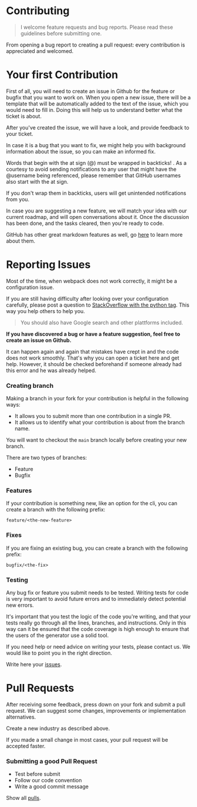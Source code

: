 # Contributing

> I welcome feature requests and bug reports. Please read these guidelines before submitting one.

From opening a bug report to creating a pull request: every contribution is appreciated and welcomed.

# Your first Contribution

First of all, you will need to create an issue in Github for the feature or bugfix that you want to work on. When you open a new issue, there will be a template that will be automatically added to the text of the issue, which you would need to fill in. Doing this will help us to understand better what the ticket is about.

After you've created the issue, we will have a look, and provide feedback to your ticket.

In case it is a bug that you want to fix, we might help you with background information about the issue, so you can make an informed fix.

Words that begin with the at sign (@) must be wrapped in backticks! . As a courtesy to avoid sending notifications to any user that might have the @username being referenced, please remember that GitHub usernames also start with the at sign. 

If you don't wrap them in backticks, users will get unintended notifications from you.

In case you are suggesting a new feature, we will match your idea with our current roadmap, and will open conversations about it. Once the discussion has been done, and the tasks cleared, then you're ready to code.

GitHub has other great markdown features as well, go [here](https://help.github.com/categories/writing-on-github/) to learn more about them.

# Reporting Issues

Most of the time, when webpack does not work correctly, it might be a configuration issue.

If you are still having difficulty after looking over your configuration carefully, please post a question to [StackOverflow with the python tag](http://stackoverflow.com/tags/python-mac-app). This way you help others to help you.

> You should also have Google search and other plattforms included.

**If you have discovered a bug or have a feature suggestion, feel free to create an issue on Github.**

It can happen again and again that mistakes have crept in and the code does not work smoothly. That's why you can open a ticket here and get help. However, it should be checked beforehand if someone already had this error and he was already helped.

### Creating branch

Making a branch in your fork for your contribution is helpful in the following ways:

* It allows you to submit more than one contribution in a single PR.
* It allows us to identify what your contribution is about from the branch name.

You will want to checkout the `main` branch locally before creating your new branch.

There are two types of branches:

* Feature
* Bugfix

### Features

If your contribution is something new, like an option for the cli, you can create a branch with the following prefix:

`feature/<the-new-feature>`

### Fixes

If you are fixing an existing bug, you can create a branch with the following prefix:

`bugfix/<the-fix>`

### Testing

Any bug fix or feature you submit needs to be tested. Writing tests for code is very important to avoid future errors and to immediately detect potential new errors.

It's important that you test the logic of the code you're writing, and that your tests really go through all the lines, branches, and instructions. Only in this way can it be ensured that the code coverage is high enough to ensure that the users of the generator use a solid tool.

If you need help or need advice on writing your tests, please contact us. We would like to point you in the right direction.

Write here your [issues](https://github.com/prod3v3loper/python-mac-app/issues).

# Pull Requests

After receiving some feedback, press down on your fork and submit a pull request. We can suggest some changes, improvements or implementation alternatives.

Create a new industry as described above.

If you made a small change in most cases, your pull request will be accepted faster.

### Submitting a good Pull Request

* Test before submit
* Follow our code convention
* Write a good commit message

Show all [pulls](https://github.com/prod3v3loper/python-mac-app/pulls).